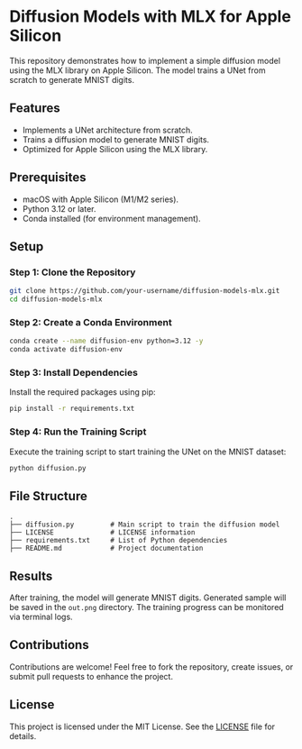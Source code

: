 # Diffusion Models with MLX for Apple Silicon

This repository demonstrates how to implement a simple diffusion model using the MLX library on Apple Silicon. The model trains a UNet from scratch to generate MNIST digits.

## Features
- Implements a UNet architecture from scratch.
- Trains a diffusion model to generate MNIST digits.
- Optimized for Apple Silicon using the MLX library.

## Prerequisites
- macOS with Apple Silicon (M1/M2 series).
- Python 3.12 or later.
- Conda installed (for environment management).

## Setup

### Step 1: Clone the Repository
```bash
git clone https://github.com/your-username/diffusion-models-mlx.git
cd diffusion-models-mlx
```

### Step 2: Create a Conda Environment
```bash
conda create --name diffusion-env python=3.12 -y
conda activate diffusion-env
```

### Step 3: Install Dependencies
Install the required packages using pip:
```bash
pip install -r requirements.txt
```

### Step 4: Run the Training Script
Execute the training script to start training the UNet on the MNIST dataset:
```bash
python diffusion.py
```

## File Structure
```
.
├── diffusion.py         # Main script to train the diffusion model
├── LICENSE              # LICENSE information
├── requirements.txt     # List of Python dependencies
├── README.md            # Project documentation
```

## Results
After training, the model will generate MNIST digits. Generated sample will be saved in the `out.png` directory. The training progress can be monitored via terminal logs.

## Contributions
Contributions are welcome! Feel free to fork the repository, create issues, or submit pull requests to enhance the project.

## License
This project is licensed under the MIT License. See the [LICENSE](LICENSE) file for details.
